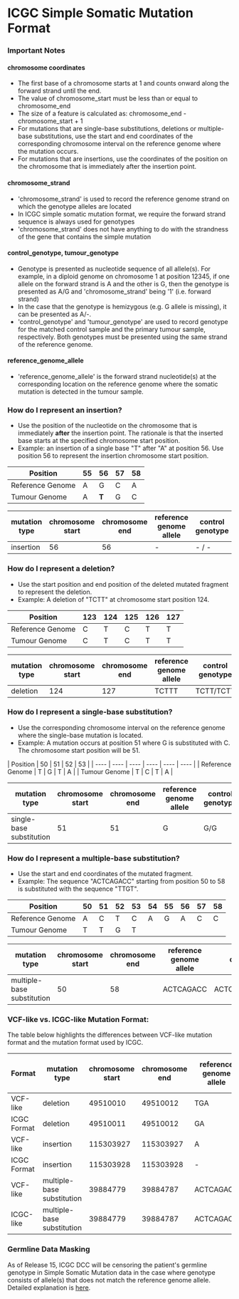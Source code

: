 # ICGC Simple Somatic Mutation Format

### Important Notes

#### chromosome coordinates

* The first base of a chromosome starts at 1 and counts onward along the forward strand until the end.
* The value of chromosome_start must be less than or equal to chromosome_end
* The size of a feature is calculated as: chromosome_end - chromosome_start + 1
* For mutations that are single-base substitutions, deletions or multiple-base substitutions, use the start and end coordinates of the corresponding chromosome interval on the reference genome where the mutation occurs.
* For mutations that are insertions, use the coordinates of the position on the chromosome that is immediately after the insertion point.

#### chromosome_strand

* 'chromosome_strand' is used to record the reference genome strand on which the genotype alleles are located
* In ICGC simple somatic mutation format, we require the forward strand sequence is always used for genotypes
* 'chromosome_strand' does not have anything to do with the strandness of the gene that contains the simple mutation

#### control_genotype, tumour_genotype

* Genotype is presented as nucleotide sequence of all allele(s). For example, in a diploid genome on chromosome 1 at position 12345, if one allele on the forward strand is A and the other is G, then the genotype is presented as A/G and 'chromosome_strand' being '1' (i.e. forward strand)
* In the case that the genotype is hemizygous (e.g. G allele is missing), it can be presented as A/-.
* 'control_genotype' and 'tumour_genotype' are used to record genotype for the matched control sample and the primary tumour sample, respectively. Both genotypes must be presented using the same strand of the reference genome.

#### reference_genome_allele

* 'reference_genome_allele' is the forward strand nucleotide(s) at the corresponding location on the reference genome where the somatic mutation is detected in the tumour sample.

### How do I represent an insertion?

* Use the position of the nucleotide on the chromosome that is immediately **after** the insertion point. The rationale is that the inserted base starts at the specified chromosome start position.
* Example: an insertion of a single base "T" after "A" at position 56. Use position 56 to represent the insertion chromosome start position.

| Position |  55 |  56 |  57 |  58 |
| ---- | ---- | ---- | ---- | ---- |
| Reference Genome |  A |  G |  C |  A |
| Tumour Genome |  A |  **T** |  G |  C |

| mutation type |  chromosome start |  chromosome end |  reference genome allele |  control genotype |  tumour genotype |  mutated from allele | mutated to allele |
| ---- |  ---- |  ---- |  ---- |  ---- |  ---- |  ---- | ---- |
| insertion |  56 |  56 |  - |  \- / - |  - /T |  - |  T |

### How do I represent a deletion?

* Use the start position and end position of the deleted mutated fragment to represent the deletion.
* Example: A deletion of "TCTT" at chromosome start position 124.

| Position |  123 |  124 |  125 |  126 |  127 |
| ---- |  ---- |  ---- |  ---- |  ---- | ---- |
| Reference Genome |  C |  T |  C |  T |  T |
| Tumour Genome |  C |  T |  C |  T  |  T |

| mutation type |  chromosome start |  chromosome end |  reference genome allele |  control genotype |  tumour genotype |  mutated from allele | mutated to allele |
| ---- |  ---- |  ---- |  ---- |  ---- |  ---- |  ---- | ---- |
| deletion |  124 |  127 |  TCTTT |  TCTT/TCTT |  TCTT/- |  TCTT |  - |

### How do I represent a single-base substitution?

* Use the corresponding chromosome interval on the reference genome where the single-base mutation is located.
* Example: A mutation occurs at position 51 where G is substituted with C. The chromosome start position will be 51.

| Position |  50 |  51 |  52 |  53 |
| ---- |  ---- |  ---- |  ---- |  ---- | ---- |
| Reference Genome |  T |  G |  T |  A |
| Tumour Genome |  T |  C |  T |  A |

| mutation type |  chromosome start |  chromosome end |  reference genome allele |  control genotype |  tumour genotype |  mutated from allele | mutated to allele |
| ---- |  ---- |  ---- |  ---- |  ---- |  ---- |  ---- | ---- |
| single-base substitution |  51 |  51 |  G |  G/G |  G/C |  G |  C |

### How do I represent a multiple-base substitution?

* Use the start and end coordinates of the mutated fragment.
* Example: The sequence "ACTCAGACC" starting from position 50 to 58 is substituted with the sequence "TTGT".

| Position |  50 |  51 |  52 |  53 |  54 |  55 |  56 |  57 |  58 |
| ---- |  ---- |  ---- |  ---- |  ---- | ---- | ---- | ---- | ---- | ---- |
| Reference Genome |  A |  C |  T |  C |  A |  G |  A |  C |  C |
| Tumour Genome |  T |  T |  G |  T |    |    |    |    |    |  

| mutation type |  chromosome start |  chromosome end |  reference genome allele |  control genotype |  tumour genotype |  mutated from allele | mutated to allele |
| ---- |  ---- |  ---- |  ---- |  ---- |  ---- |  ---- | ---- |
| multiple-base substitution |  50 |  58 |  ACTCAGACC |  ACTCAGACC/ACTCAGACC |  ACTCAGACC/TTGT |  ACTCAGACC |  TTGT |

 

### **VCF-like vs. ICGC-like Mutation Format:**

The table below highlights the differences between VCF-like mutation format and the mutation format used by ICGC.

| Format |  mutation type |  chromosome start |  chromosome end |  reference genome allele |  control genotype |  tumour genotype | mutated from allele (new field) | mutated to allele (new field) |
| ---- |  ---- |  ---- |  ---- |  ---- | ---- | ---- | ---- | ---- |
| VCF-like |  deletion |  49510010 |  49510012 |  TGA |  TGA/TGA |  TGA/T |    |    |
| ICGC Format |  deletion |  49510011 |  49510012 |  GA |  GA/GA |  GA/- |  GA |  - |
| VCF-like |  insertion |  115303927 |  115303927 |  A |  A/A |  A/AT |    |    |
| ICGC Format |  insertion |  115303928 |  115303928 |  - |  -/- |  -/T |  - |  T |
| VCF-like |  multiple-base substitution |  39884779 |  39884787 |  ACTCAGACC |  ACTCAGACC/ACTCAGACC |  ACTCAGACC/TTGT |    |    |
| ICGC-like |  multiple-base substitution |  39884779 |  39884787 |  ACTCAGACC |  ACTCAGACC/ACTCAGACC |  ACTCAGACC/TTGT |  ACTCAGACC |  TTGT |  

### Germline Data Masking

As of Release 15, ICGC DCC will be censoring the patient's germline genotype in Simple Somatic Mutation data in the case where genotype consists of allele(s) that does not match the reference genome allele. Detailed explanation is [here](/portal/methods.md#germline-data-masking).
